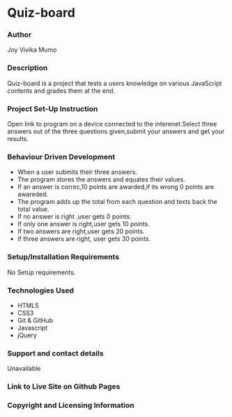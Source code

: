 # Quiz-board
### Author
Joy Vivika Mumo
### Description
Quiz-board is a project that tests a users knowledge on various JavaScript contents and grades them at the end.
### Project Set-Up Instruction
Open link to program on a device connected to the interenet.Select three answers out of the three questions given,submit your answers and get your results.

### Behaviour Driven Development
* When a user submits their three answers.
* The program stores the answers and equates their values.
* If an answer is correc,10 points are awarded,if its wrong 0 points are awareded.
* The program adds up the total from each question and texts back the total value.
* If no answer is right ,user gets 0 points.
* If only one answer is right,user gets 10 points.
* If two answers are right,user gets 20 points.
* If three answers are right, user gets 30 points.


### Setup/Installation Requirements
No Setup requirements.

### Technologies Used
* HTML5
* CSS3
* Git & GitHub
* Javascript
* jQuery

### Support and contact details
Unavailable


### Link to Live Site on Github Pages


### Copyright and Licensing Information
